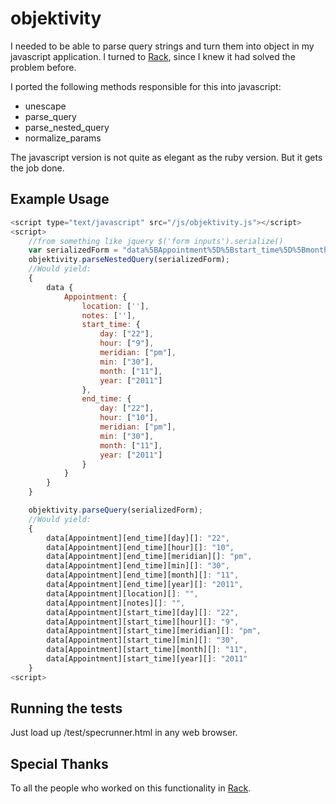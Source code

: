 objektivity
===========
I needed to be able to parse query strings and turn them into object in my javascript application.
I turned to [Rack](https://github.com/chneukirchen/rack/blob/master/lib/rack/utils.rb), since I knew it had solved the problem before.

I ported the following methods responsible for this into javascript:

* unescape
* parse_query
* parse_nested_query
* normalize_params

The javascript version is not quite as elegant as the ruby version. But it gets the job done.

Example Usage
--------------
```javascript
<script type="text/javascript" src="/js/objektivity.js"></script>
<script>
	//from something like jquery $('form inputs').serialize()
	var serializedForm = "data%5BAppointment%5D%5Bstart_time%5D%5Bmonth%5D%5B%5D=11&data%5BAppointment%5D%5Bstart_time%5D%5Bday%5D%5B%5D=22&data%5BAppointment%5D%5Bstart_time%5D%5Byear%5D%5B%5D=2011&data%5BAppointment%5D%5Bstart_time%5D%5Bhour%5D%5B%5D=9&data%5BAppointment%5D%5Bstart_time%5D%5Bmin%5D%5B%5D=30&data%5BAppointment%5D%5Bstart_time%5D%5Bmeridian%5D%5B%5D=pm&data%5BAppointment%5D%5Bend_time%5D%5Bmonth%5D%5B%5D=11&data%5BAppointment%5D%5Bend_time%5D%5Bday%5D%5B%5D=22&data%5BAppointment%5D%5Bend_time%5D%5Byear%5D%5B%5D=2011&data%5BAppointment%5D%5Bend_time%5D%5Bhour%5D%5B%5D=10&data%5BAppointment%5D%5Bend_time%5D%5Bmin%5D%5B%5D=30&data%5BAppointment%5D%5Bend_time%5D%5Bmeridian%5D%5B%5D=pm&data%5BAppointment%5D%5Blocation%5D%5B%5D=&data%5BAppointment%5D%5Bnotes%5D%5B%5D=";
	objektivity.parseNestedQuery(serializedForm);
	//Would yield:
	{
		data {
			Appointment: {
				location: [''],
				notes: [''],
				start_time: {
					day: ["22"],
					hour: ["9"],
					meridian: ["pm"],
					min: ["30"],
					month: ["11"],
					year: ["2011"]
				},
				end_time: {
					day: ["22"],
					hour: ["10"],
					meridian: ["pm"],
					min: ["30"],
					month: ["11"],
					year: ["2011"]
				}
			}
		}
	}

	objektivity.parseQuery(serializedForm);
	//Would yield:
	{
		data[Appointment][end_time][day][]: "22",
		data[Appointment][end_time][hour][]: "10",
		data[Appointment][end_time][meridian][]: "pm",
		data[Appointment][end_time][min][]: "30",
		data[Appointment][end_time][month][]: "11",
		data[Appointment][end_time][year][]: "2011",
		data[Appointment][location][]: "",
		data[Appointment][notes][]: "",
		data[Appointment][start_time][day][]: "22",
		data[Appointment][start_time][hour][]: "9",
		data[Appointment][start_time][meridian][]: "pm",
		data[Appointment][start_time][min][]: "30",
		data[Appointment][start_time][month][]: "11",
		data[Appointment][start_time][year][]: "2011"
	}
<script>
```

Running the tests
------------------
Just load up /test/specrunner.html in any web browser.

Special Thanks
---------------
To all the people who worked on this functionality in [Rack](https://github.com/chneukirchen/rack).